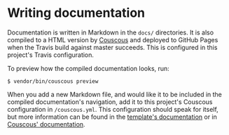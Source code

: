 Writing documentation
=====================

Documentation is written in Markdown in the `docs/` directories. It is also
compiled to a HTML version by [Couscous][couscous] and deployed
to GitHub Pages when the Travis build against master succeeds. This is
configured in this project's Travis configuration.

[couscous]: https://couscous.io/

To preview how the compiled documentation looks, run:
 
```sh-session
$ vendor/bin/couscous preview
```

When you add a new Markdown file, and would like it to be included in the
compiled documentation's navigation, add it to this project's Couscous
configuration in `/couscous.yml`. This configuration should speak for itself,
but more information can be found in the
[template's documentation](../couscous/template/README.md) or in
[Couscous' documentation][couscous].

